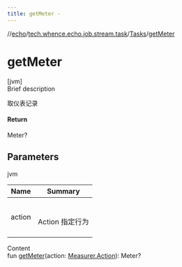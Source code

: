 ```yaml
---
title: getMeter -
---
```

//[echo](../../index.md)/[tech.whence.echo.job.stream.task](../index.md)/[Tasks](index.md)/[getMeter](get-meter.md)



# getMeter  
[jvm]  
Brief description  


取仪表记录



#### Return  


Meter?



## Parameters  
  
jvm  
  
|  Name|  Summary| 
|---|---|
| action| <br><br>Action 指定行为<br><br>
  
  
Content  
fun [getMeter](get-meter.md)(action: [Measurer.Action](../../tech.whence.echo.job.stream.work/-measurer/-action/index.md)): Meter?  



